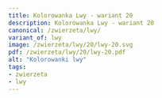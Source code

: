 ```yaml
---
title: Kolorowanka Lwy - wariant 20
description: Kolorowanka Lwy - wariant 20
canonical: /zwierzeta/lwy/
variant_of: lwy
image: /zwierzeta/lwy/20/lwy-20.svg
pdf: /zwierzeta/lwy/20/lwy-20.pdf
alt: "Kolorowanki lwy"
tags:
- zwierzeta
- lwy
---
```

